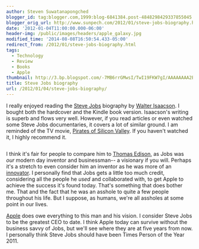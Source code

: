 ```yaml
---
author: Steven Suwatanapongched
blogger_id: tag:blogger.com,1999:blog-6841384.post-4848298429337855045
blogger_orig_url: http://www.sunpech.com/2012/01/steve-jobs-biography.html
date: '2012-01-04T11:00:00.000-06:00'
header-img: /public/images/headers/apple_galaxy.jpg
modified_time: '2014-08-08T16:50:54.433-05:00'
redirect_from: /2012/01/steve-jobs-biography.html
tags:
  - Technology
  - Review
  - Books
  - Apple
thumbnail: http://3.bp.blogspot.com/-7MB6rrGMwsI/TwI19FKW7gI/AAAAAAAA2E8/ZFF4p7AnwoQ/s600/IMG_0088.JPG
title: Steve Jobs biography
url: /2012/01/04/steve-jobs-biography/
---
```



I really enjoyed reading the <a href="http://www.amazon.com/gp/product/1451648537?ie=UTF8&amp;tag=sunpech-20&amp;linkCode=shr&amp;camp=213733&amp;creative=393185&amp;creativeASIN=1451648537&amp;ref_=sr_1_1&amp;qid=1325418866&amp;sr=8-1">Steve Jobs</a> biography by <a href="http://www.amazon.com/Walter-Isaacson/e/B000APFLB8/ref=ntt_athr_dp_pel_1">Walter Isaacson</a>. I bought both the hardcover and the Kindle book version. Isaacson's writing is superb and flows very well. However, if you read articles or even watched some Steve Jobs documentaries, it covers a lot of similar ground. I am reminded of the TV movie, <a href="http://www.imdb.com/title/tt0168122/">Pirates of Silicon Valley</a>. If you haven't watched it, I highly recommend it.

<img   border="0" src="http://3.bp.blogspot.com/-7MB6rrGMwsI/TwI19FKW7gI/AAAAAAAA2E8/ZFF4p7AnwoQ/s400/IMG_0088.jpg" alt="" />

I think it's fair for people to compare him to <a href="http://en.wikipedia.org/wiki/Thomas_Edison">Thomas Edison</a>, as Jobs was <em>our</em> modern day inventor and businessman-- a visionary if you will. Perhaps it's a stretch to even consider him an inventor as he was more of an <a href="http://en.wikipedia.org/wiki/Innovator">innovator</a>. I personally find that Jobs gets a little too much credit, considering all the people he <em>used</em> and collaborated with, to get Apple to achieve the success it's found today. That's something that does bother me. That and the fact that he was an asshole to quite a few people throughout his life. But I suppose, as humans, we're all assholes at some point in our lives.

<a href="http://www.apple.com/">Apple</a> does owe everything to this man and his vision. I consider Steve Jobs to be the greatest CEO to date. I think Apple today can survive without the business savvy of Jobs, but we'll see where they are at five years from now. I personally think Steve Jobs should have been Times Person of the Year 2011.